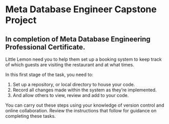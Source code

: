 <h1> Meta Database Engineer Capstone Project</h1>
<h2>In completion of Meta Database Engineering Professional Certificate.</h2>
<p>Little Lemon need you to help them set up a booking system to keep track of which guests are visiting the restaurant and at what times.</p>
In this first stage of the task, you need to:
<ol>
<li>Set up a repository, or local directory to house your code.</li>
<li>Record all changes made within the system as they’re implemented.</li>
<li>And allow others to view, review and add to your code.</li>
</ol>
<p></p>You can carry out these steps using your knowledge of version control and online collaboration. Review the instructions that follow for guidance on completing these tasks.</p>
